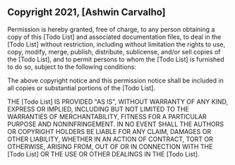 ## Copyright 2021, [Ashwin Carvalho]

Permission is hereby granted, free of charge, to any person obtaining a copy of this [Todo List] and associated documentation files, to deal in the [Todo List] without restriction, including without limitation the rights to use, copy, modify, merge, publish, distribute, sublicense, and/or sell copies of the [Todo List], and to permit persons to whom the [Todo List] is furnished to do so, subject to the following conditions:

The above copyright notice and this permission notice shall be included in all copies or substantial portions of the [Todo List].

THE [Todo List] IS PROVIDED "AS IS", WITHOUT WARRANTY OF ANY KIND, EXPRESS OR IMPLIED, INCLUDING BUT NOT LIMITED TO THE WARRANTIES OF MERCHANTABILITY, FITNESS FOR A PARTICULAR PURPOSE AND NONINFRINGEMENT. IN NO EVENT SHALL THE AUTHORS OR COPYRIGHT HOLDERS BE LIABLE FOR ANY CLAIM, DAMAGES OR OTHER LIABILITY, WHETHER IN AN ACTION OF CONTRACT, TORT OR OTHERWISE, ARISING FROM, OUT OF OR IN CONNECTION WITH THE [Todo List] OR THE USE OR OTHER DEALINGS IN THE [Todo List].
